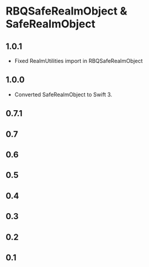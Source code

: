 # RBQSafeRealmObject & SafeRealmObject

## 1.0.1

- Fixed RealmUtilities import in RBQSafeRealmObject

## 1.0.0

- Converted SafeRealmObject to Swift 3.

## 0.7.1
## 0.7
## 0.6
## 0.5
## 0.4
## 0.3
## 0.2
## 0.1
